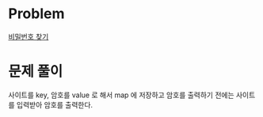 # Problem
[비밀번호 찾기](https://www.acmicpc.net/problem/17219)
   
# 문제 풀이
사이트를 key, 암호를 value 로 해서 map 에 저장하고 암호를 출력하기 전에는 사이트를 입력받아 암호를 출력한다.    